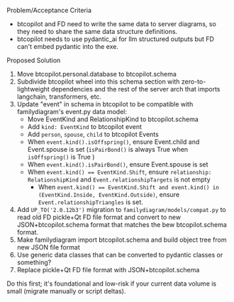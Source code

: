 Problem/Acceptance Criteria

- btcopilot and FD need to write the same data to server diagrams, so they need to share the same data structure definitions.
- btcopilot needs to use pydantic_ai for llm structured outputs but FD can't embed pydantic into the exe.

Proposed Solution

1. Move btcopilot.personal.database to btcopilot.schema
3. Subdivide btcopilot wheel into this schema section with zero-to-lightweight dependencies and the rest of the server arch that imports langchain, transformers, etc.
3. Update "event" in schema in btcopilot to be compatible with familydiagram's event.py data model:
    - Move EventKind and RelationshipKind to btcopilot.schema
    - Add `kind: EventKind` to btcopilot event
    - Add `person`, `spouse`, `child` to btcopilot Events
    - When `event.kind().isOffspring()`, ensure Event.child and Event.spouse is set (`isPairBond()` is always True when `isOffspring()` is True )
    - When `event.kind().isPairBond()`, ensure Event.spouse is set
    - When `event.kind() == EventKind.Shift`, ensure `relationship: RelationshipKind` and `Event.relationshipTargets` is not empty
        - When `event.kind() == EventKind.Shift and event.kind() in (EventKind.Inside, EventKind.Outside)`, ensure `Event.relationshipTriangles` is set.
4. Add `UP_TO('2.0.12b3')` migration to `familydiagram/models/compat.py` to read old FD pickle+Qt FD file format and convert to new JSON+btcopilot.schema format that matches the bew btcopilot.schema format.
5. Make familydiagram import btcopilot.schema and build object tree from new JSON file format
6. Use generic data classes that can be converted to pydantic classes or something?
7. Replace pickle+Qt FD file format with JSON+btcopilot.schema

Do this first; it's foundational and low-risk if your current data volume is small (migrate manually or script deltas). 

